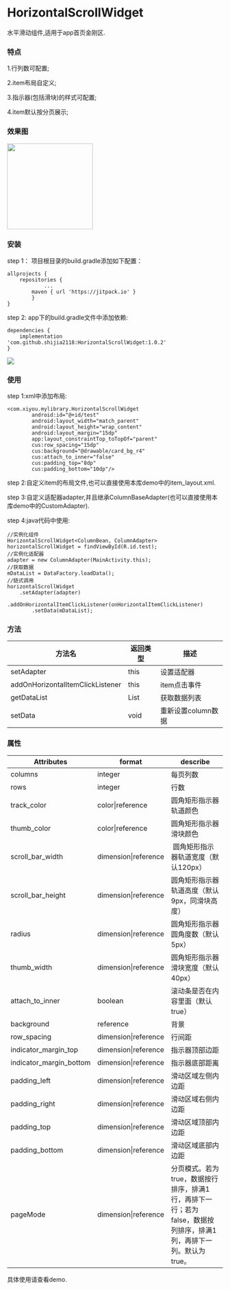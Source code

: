 # HorizontalScrollWidget
水平滑动组件,适用于app首页金刚区.

### 特点
1.行列数可配置;

2.item布局自定义;

3.指示器(包括滑块)的样式可配置;

4.item默认按分页展示;

### 效果图
<img src="https://github.com/shijia2118/images/blob/main/1642304605488.gif" width="200px">

### 安装
step 1： 项目根目录的build.gradle添加如下配置：
```
allprojects {
    repositories {
			...
        maven { url 'https://jitpack.io' }
		}
}
```
step 2: app下的build.gradle文件中添加依赖:
```
dependencies {
	implementation 'com.github.shijia2118:HorizontalScrollWidget:1.0.2'
}
```

[![](https://jitpack.io/v/shijia2118/HorizontalScrollWidget.svg)](https://jitpack.io/#shijia2118/HorizontalScrollWidget)

### 使用
step 1:xml中添加布局:
```
<com.xiyou.mylibrary.HorizontalScrollWidget
        android:id="@+id/test"
        android:layout_width="match_parent"
        android:layout_height="wrap_content"
        android:layout_margin="15dp"
        app:layout_constraintTop_toTopOf="parent"
        cus:row_spacing="15dp"
        cus:background="@drawable/card_bg_r4"
        cus:attach_to_inner="false"
        cus:padding_top="8dp"
        cus:padding_bottom="10dp"/>
```
step 2:自定义item的布局文件,也可以直接使用本库demo中的item_layout.xml.

step 3:自定义适配器adapter,并且继承ColumnBaseAdapter(也可以直接使用本库demo中的CustomAdapter).

step 4:java代码中使用:

```
//实例化组件
HorizontalScrollWidget<ColumnBean, ColumnAdapter> horizontalScrollWidget = findViewById(R.id.test);
//实例化适配器
adapter = new ColumnAdapter(MainActivity.this);
//获取数据
mDataList = DataFactory.loadData();
//链式调用
horizontalScrollWidget
	.setAdapter(adapter)
        .addOnHorizontalItemClickListener(onHorizontalItemClickListener)
        .setData(mDataList);
```
### 方法
| 方法名                              | 返回类型    | 描述           |
|----------------------------------|---------|--------------|
| setAdapter                       | this    | 设置适配器        |
| addOnHorizontalItemClickListener | this    | item点击事件     |
| getDataList                      | List<T> | 获取数据列表       |
| setData<T>                       | void    | 重新设置column数据 |

### 属性
| Attributes                | format               | describe                                                         |
|---------------------------|----------------------|------------------------------------------------------------------|
| columns                   | integer              | 每页列数                                                             |
| rows                      | integer              | 行数                                                               |
| track\_color              | color\|reference     | 圆角矩形指示器轨道颜色                                                      |
| thumb\_color              | color\|reference     | 圆角矩形指示器滑块颜色                                                      |
| scroll\_bar\_width        | dimension\|reference |  圆角矩形指示器轨道宽度（默认120px）                                       |
| scroll\_bar\_height       | dimension\|reference | 圆角矩形指示器轨道高度（默认9px，同滑块高度）                                         |
| radius                    | dimension\|reference | 圆角矩形指示器圆角度数（默认5px）                                               |
| thumb\_width              | dimension\|reference | 圆角矩形指示器滑块宽度（默认40px）                                              |
| attach\_to\_inner         | boolean              | 滚动条是否在内容里面（默认true）                                               |
| background                | reference            | 背景                                                               |
| row\_spacing              | dimension\|reference | 行间距                                                              |
| indicator\_margin\_top    | dimension\|reference | 指示器顶部边距                                                          |
| indicator\_margin\_bottom | dimension\|reference | 指示器底部距离                                                          |
| padding\_left             | dimension\|reference | 滑动区域左侧内边距                                                        |
| padding\_right            | dimension\|reference | 滑动区域右侧内边距                                                        |
| padding\_top              | dimension\|reference | 滑动区域顶部内边距                                                        |
| padding\_bottom           | dimension\|reference | 滑动区域底部内边距                                                        |
| pageMode                  | dimension\|reference | 分页模式。若为true，数据按行排序，排满1行，再排下一行；若为false，数据按列排序，排满1列，再排下一列。默认为true。 |

具体使用请查看demo.


  
